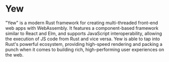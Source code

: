 # Yew

"Yew" is a modern Rust framework for creating multi-threaded front-end web apps with WebAssembly. It features a component-based framework similar to React and Elm, and supports JavaScript interoperability, allowing the execution of JS code from Rust and vice versa. Yew is able to tap into Rust's powerful ecosystem, providing high-speed rendering and packing a punch when it comes to building rich, high-performing user experiences on the web.